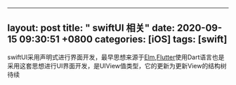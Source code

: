 
---
layout: post
title:  " swiftUI 相关"
date:   2020-09-15 09:30:51 +0800
categories: [iOS]
tags: [swift]
---

swiftUI采用声明式进行界面开发，最早思想来源于[Elm](https://elm-lang.org/),[Flutter](https://flutter.dev/)使用Dart语言也是采用这套思想进行UI界面开发，是UIView值类型，它的更新为更新View的结构树
待续